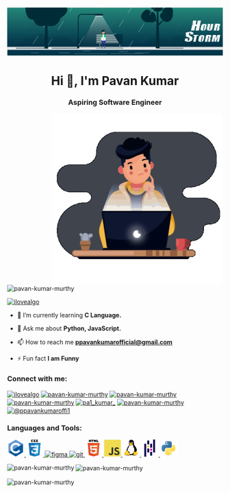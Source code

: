 ![MasterHead](https://github.com/pavan-kumar-murthy/pavan-kumar-murthy/blob/main/54b6c068097599.5b50bca476b9b.gif)

<h1 align="center">Hi 👋, I'm Pavan Kumar</h1>
<h3 align="center">Aspiring Software Engineer</h3>
<img align="right" alt="Coding" width="400" src="https://github.com/pavan-kumar-murthy/pavan-kumar-murthy/blob/main/Coding.gif">

<p align="left"> <img src="https://komarev.com/ghpvc/?username=pavan-kumar-murthy&label=Profile%20views&color=0e75b6&style=flat" alt="pavan-kumar-murthy" /> </p>

<p align="left"> <a href="https://twitter.com/ilovealgo" target="blank"><img src="https://img.shields.io/twitter/follow/ilovealgo?logo=twitter&style=for-the-badge" alt="ilovealgo" /></a> </p>

- 🌱 I’m currently learning **C Language.**

- 💬 Ask me about **Python, JavaScript.**

- 📫 How to reach me **ppavankumarofficial@gmail.com**

- ⚡ Fun fact **I am Funny**

<h3 align="left">Connect with me:</h3>
<p align="left">
<a href="https://twitter.com/ilovealgo" target="blank"><img align="center" src="https://raw.githubusercontent.com/rahuldkjain/github-profile-readme-generator/master/src/images/icons/Social/twitter.svg" alt="ilovealgo" height="30" width="40" /></a>
<a href="https://linkedin.com/in/pavan-kumar-murthy" target="blank"><img align="center" src="https://raw.githubusercontent.com/rahuldkjain/github-profile-readme-generator/master/src/images/icons/Social/linked-in-alt.svg" alt="pavan-kumar-murthy" height="30" width="40" /></a>
<a href="https://stackoverflow.com/users/pavan-kumar-murthy" target="blank"><img align="center" src="https://raw.githubusercontent.com/rahuldkjain/github-profile-readme-generator/master/src/images/icons/Social/stack-overflow.svg" alt="pavan-kumar-murthy" height="30" width="40" /></a>
<a href="https://kaggle.com/pavan-kumar-murthy" target="blank"><img align="center" src="https://raw.githubusercontent.com/rahuldkjain/github-profile-readme-generator/master/src/images/icons/Social/kaggle.svg" alt="pavan-kumar-murthy" height="30" width="40" /></a>
<a href="https://instagram.com/pa1_kumar_" target="blank"><img align="center" src="https://raw.githubusercontent.com/rahuldkjain/github-profile-readme-generator/master/src/images/icons/Social/instagram.svg" alt="pa1_kumar_" height="30" width="40" /></a>
<a href="https://www.hackerrank.com/pavan-kumar-murthy" target="blank"><img align="center" src="https://raw.githubusercontent.com/rahuldkjain/github-profile-readme-generator/master/src/images/icons/Social/hackerrank.svg" alt="pavan-kumar-murthy" height="30" width="40" /></a>
<a href="https://www.hackerearth.com/@ppavankumaroffi1" target="blank"><img align="center" src="https://raw.githubusercontent.com/rahuldkjain/github-profile-readme-generator/master/src/images/icons/Social/hackerearth.svg" alt="@ppavankumaroffi1" height="30" width="40" /></a>
</p>

<h3 align="left">Languages and Tools:</h3>
<p align="left"> <a href="https://www.cprogramming.com/" target="_blank" rel="noreferrer"> <img src="https://raw.githubusercontent.com/devicons/devicon/master/icons/c/c-original.svg" alt="c" width="40" height="40"/> </a> <a href="https://www.w3schools.com/css/" target="_blank" rel="noreferrer"> <img src="https://raw.githubusercontent.com/devicons/devicon/master/icons/css3/css3-original-wordmark.svg" alt="css3" width="40" height="40"/> </a> <a href="https://www.figma.com/" target="_blank" rel="noreferrer"> <img src="https://www.vectorlogo.zone/logos/figma/figma-icon.svg" alt="figma" width="40" height="40"/> </a> <a href="https://git-scm.com/" target="_blank" rel="noreferrer"> <img src="https://www.vectorlogo.zone/logos/git-scm/git-scm-icon.svg" alt="git" width="40" height="40"/> </a> <a href="https://www.w3.org/html/" target="_blank" rel="noreferrer"> <img src="https://raw.githubusercontent.com/devicons/devicon/master/icons/html5/html5-original-wordmark.svg" alt="html5" width="40" height="40"/> </a> <a href="https://developer.mozilla.org/en-US/docs/Web/JavaScript" target="_blank" rel="noreferrer"> <img src="https://raw.githubusercontent.com/devicons/devicon/master/icons/javascript/javascript-original.svg" alt="javascript" width="40" height="40"/> </a> <a href="https://www.linux.org/" target="_blank" rel="noreferrer"> <img src="https://raw.githubusercontent.com/devicons/devicon/master/icons/linux/linux-original.svg" alt="linux" width="40" height="40"/> </a> <a href="https://pandas.pydata.org/" target="_blank" rel="noreferrer"> <img src="https://raw.githubusercontent.com/devicons/devicon/2ae2a900d2f041da66e950e4d48052658d850630/icons/pandas/pandas-original.svg" alt="pandas" width="40" height="40"/> </a> <a href="https://www.python.org" target="_blank" rel="noreferrer"> <img src="https://raw.githubusercontent.com/devicons/devicon/master/icons/python/python-original.svg" alt="python" width="40" height="40"/> </a> </p>

<p><img align="left" src="https://github-readme-stats.vercel.app/api/top-langs?username=pavan-kumar-murthy&show_icons=true&locale=en&layout=compact" alt="pavan-kumar-murthy" /></p>

<p>&nbsp;<img align="center" src="https://github-readme-stats.vercel.app/api?username=pavan-kumar-murthy&show_icons=true&locale=en" alt="pavan-kumar-murthy" /></p>

<p><img align="center" src="https://github-readme-streak-stats.herokuapp.com/?user=pavan-kumar-murthy&" alt="pavan-kumar-murthy" /></p>
